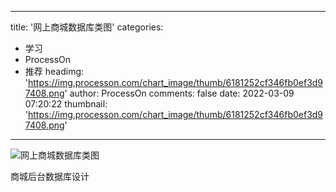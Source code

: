 
---
title: '网上商城数据库类图'
categories: 
 - 学习
 - ProcessOn
 - 推荐
headimg: 'https://img.processon.com/chart_image/thumb/6181252cf346fb0ef3d97408.png'
author: ProcessOn
comments: false
date: 2022-03-09 07:20:22
thumbnail: 'https://img.processon.com/chart_image/thumb/6181252cf346fb0ef3d97408.png'
---

<div>   
<img class="thumb" alt="网上商城数据库类图" src="https://img.processon.com/chart_image/thumb/6181252cf346fb0ef3d97408.png" referrerpolicy="no-referrer">
<p>商城后台数据库设计</p>  
</div>
            